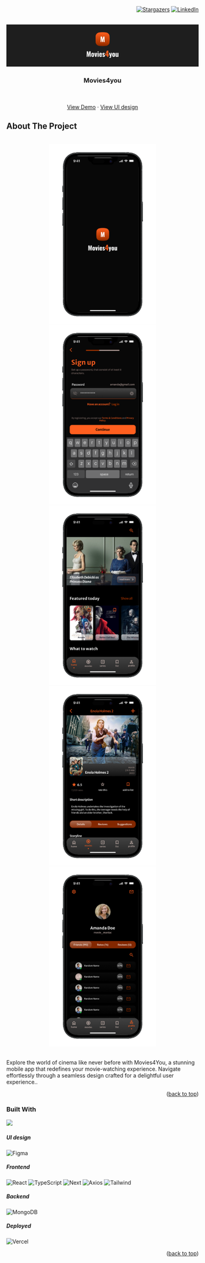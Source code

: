 <a name="readme-top"></a>

<div align="right">

[![Stargazers][stars-shield]][stars-url]
[![LinkedIn][linkedin-shield]][linkedin-url]
    
</div>


<br />
<div align="center">
    <img src="./screens//movies.png" alt="Logo" width="880">

  <h3 align="center">Movies4you</h3>

  <p align="center">
    <br />
    <br />
    <a href="https://movies-dagnas-projects.vercel.app/">View Demo</a>
    ·
    <a href="https://dribbble.com/shots/23009539-Movies4you-UI">View UI design</a>
  </p>
</div>

## About The Project

</br>

<div align="center">
    <img src="./screens//movies-mobile_1.png" alt="Logo" width="280">
    <img src="./screens//movies-mobile_3.png" alt="Logo" width="280">
    <img src="./screens//movies-mobile_4.png" alt="Logo" width="280">
    <img src="./screens//movies-mobile_6.png" alt="Logo" width="280">
    <img src="./screens//movies-mobile_7.png" alt="Logo" width="280">
</div>

</br>

<p>Explore the world of cinema like never before with Movies4You, a stunning mobile app that redefines your movie-watching experience. Navigate effortlessly through a seamless design crafted for a delightful user experience..</p>

<p align="right">(<a href="#readme-top">back to top</a>)</p>

### Built With

<img src="{https://img.shields.io/badge/Figma-F24E1E?style=for-the-badge&logo=figma&logoColor=white}" />

<h5>UI design</h5>

![Figma]

<h5>Frontend</h5>

![React]
![TypeScript]
![Next]
![Axios]
![Tailwind]

<h5>Backend</h5>

![MongoDB]

<h5>Deployed</h5>

![Vercel]


<p align="right">(<a href="#readme-top">back to top</a>)</p>


<!-- MARKDOWN LINKS & IMAGES -->
<!-- https://www.markdownguide.org/basic-syntax/#reference-style-links -->
[stars-shield]: https://img.shields.io/github/stars/DagnaSchmidt/boring-stories.svg?style=for-the-badge
[stars-url]: https://github.com/DagnaSchmidt/boring-stories/stargazers
[linkedin-shield]: https://img.shields.io/badge/-LinkedIn-black.svg?style=for-the-badge&logo=linkedin&colorB=555
[linkedin-url]: https://linkedin.com/in/dagna-schmidt-90ba37207
[Figma]: https://img.shields.io/badge/Figma-F24E1E?style=for-the-badge&logo=figma&logoColor=white
[React]: https://img.shields.io/badge/React-20232A?style=for-the-badge&logo=react&logoColor=61DAFB
[TypeScript]: https://img.shields.io/badge/TypeScript-007ACC?style=for-the-badge&logo=typescript&logoColor=white
[Next]: https://img.shields.io/badge/next%20js-000000?style=for-the-badge&logo=nextdotjs&logoColor=white
[Redux]: https://img.shields.io/badge/Redux-593D88?style=for-the-badge&logo=redux&logoColor=white
[Axios]: https://img.shields.io/badge/axios-671ddf?&style=for-the-badge&logo=axios&logoColor=white
[Tailwind]: https://img.shields.io/badge/Tailwind_CSS-38B2AC?style=for-the-badge&logo=tailwind-css&logoColor=white
[Framer]: https://img.shields.io/badge/Framer-black?style=for-the-badge&logo=framer&logoColor=blue
[MongoDB]: https://img.shields.io/badge/MongoDB-4EA94B?style=for-the-badge&logo=mongodb&logoColor=white
[Vercel]: https://img.shields.io/badge/Vercel-000000?style=for-the-badge&logo=vercel&logoColor=white
